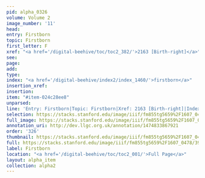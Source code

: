 ```yaml
---
pid: alpha_0326
volume: Volume 2
image_number: '11'
head: 
entry: Firstborn
topic: Firstborn
first_letter: F
xref: "<a href='/digital-beehive/toc/toc2_382/'>2163 [Birth-right]</a>"
see: 
page: 
add: 
type: 
index: "<a href='/digital-beehive/index2/index_1460/'>firstborn</a>"
insertion_xref: 
insertion: 
item: "#item-024c28ee8"
unparsed: 
line: 'Entry: Firstborn|Topic: Firstborn|Xref: 2163 [Birth-right]|Index: firstborn|#item-024c28ee8'
selection: https://stacks.stanford.edu/image/iiif/fm855tg5659%2F1607_0478/399,3649,3026,406/full/0/default.jpg
full_image: https://stacks.stanford.edu/image/iiif/fm855tg5659%2F1607_0478/full/full/0/default.jpg
annotation_uri: http://dev.llgc.org.uk/annotation/1474833867921
order: '326'
thumbnail: https://stacks.stanford.edu/image/iiif/fm855tg5659%2F1607_0478/399,3649,600,180/250,/0/default.jpg
full: https://stacks.stanford.edu/image/iiif/fm855tg5659%2F1607_0478/399,3649,3026,406/full/0/default.jpg
label: Firstborn
location: "<a href='/digital-beehive/toc/toc2_001/'>Full Page</a>"
layout: alpha_item
collection: alpha2
---
```

